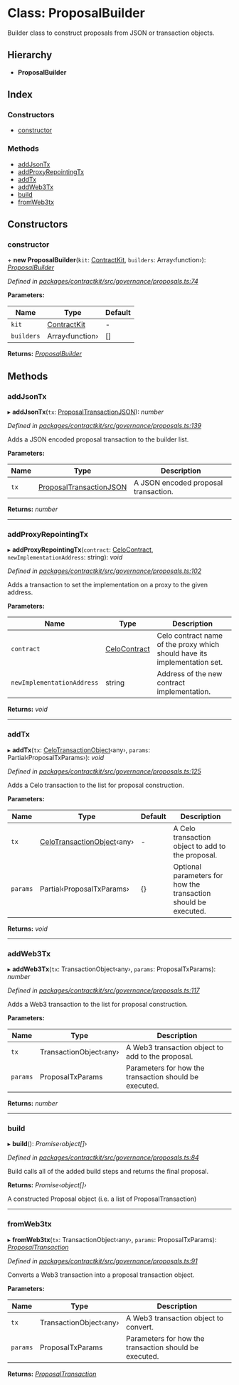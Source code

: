 # Class: ProposalBuilder

Builder class to construct proposals from JSON or transaction objects.

## Hierarchy

* **ProposalBuilder**

## Index

### Constructors

* [constructor](_governance_proposals_.proposalbuilder.md#constructor)

### Methods

* [addJsonTx](_governance_proposals_.proposalbuilder.md#addjsontx)
* [addProxyRepointingTx](_governance_proposals_.proposalbuilder.md#addproxyrepointingtx)
* [addTx](_governance_proposals_.proposalbuilder.md#addtx)
* [addWeb3Tx](_governance_proposals_.proposalbuilder.md#addweb3tx)
* [build](_governance_proposals_.proposalbuilder.md#build)
* [fromWeb3tx](_governance_proposals_.proposalbuilder.md#fromweb3tx)

## Constructors

###  constructor

\+ **new ProposalBuilder**(`kit`: [ContractKit](_kit_.contractkit.md), `builders`: Array‹function›): *[ProposalBuilder](_governance_proposals_.proposalbuilder.md)*

*Defined in [packages/contractkit/src/governance/proposals.ts:74](https://github.com/celo-org/celo-monorepo/blob/master/packages/contractkit/src/governance/proposals.ts#L74)*

**Parameters:**

Name | Type | Default |
------ | ------ | ------ |
`kit` | [ContractKit](_kit_.contractkit.md) | - |
`builders` | Array‹function› | [] |

**Returns:** *[ProposalBuilder](_governance_proposals_.proposalbuilder.md)*

## Methods

###  addJsonTx

▸ **addJsonTx**(`tx`: [ProposalTransactionJSON](../interfaces/_governance_proposals_.proposaltransactionjson.md)): *number*

*Defined in [packages/contractkit/src/governance/proposals.ts:139](https://github.com/celo-org/celo-monorepo/blob/master/packages/contractkit/src/governance/proposals.ts#L139)*

Adds a JSON encoded proposal transaction to the builder list.

**Parameters:**

Name | Type | Description |
------ | ------ | ------ |
`tx` | [ProposalTransactionJSON](../interfaces/_governance_proposals_.proposaltransactionjson.md) | A JSON encoded proposal transaction.  |

**Returns:** *number*

___

###  addProxyRepointingTx

▸ **addProxyRepointingTx**(`contract`: [CeloContract](../enums/_base_.celocontract.md), `newImplementationAddress`: string): *void*

*Defined in [packages/contractkit/src/governance/proposals.ts:102](https://github.com/celo-org/celo-monorepo/blob/master/packages/contractkit/src/governance/proposals.ts#L102)*

Adds a transaction to set the implementation on a proxy to the given address.

**Parameters:**

Name | Type | Description |
------ | ------ | ------ |
`contract` | [CeloContract](../enums/_base_.celocontract.md) | Celo contract name of the proxy which should have its implementation set. |
`newImplementationAddress` | string | Address of the new contract implementation.  |

**Returns:** *void*

___

###  addTx

▸ **addTx**(`tx`: [CeloTransactionObject](_wrappers_basewrapper_.celotransactionobject.md)‹any›, `params`: Partial‹ProposalTxParams›): *void*

*Defined in [packages/contractkit/src/governance/proposals.ts:125](https://github.com/celo-org/celo-monorepo/blob/master/packages/contractkit/src/governance/proposals.ts#L125)*

Adds a Celo transaction to the list for proposal construction.

**Parameters:**

Name | Type | Default | Description |
------ | ------ | ------ | ------ |
`tx` | [CeloTransactionObject](_wrappers_basewrapper_.celotransactionobject.md)‹any› | - | A Celo transaction object to add to the proposal. |
`params` | Partial‹ProposalTxParams› | {} | Optional parameters for how the transaction should be executed.  |

**Returns:** *void*

___

###  addWeb3Tx

▸ **addWeb3Tx**(`tx`: TransactionObject‹any›, `params`: ProposalTxParams): *number*

*Defined in [packages/contractkit/src/governance/proposals.ts:117](https://github.com/celo-org/celo-monorepo/blob/master/packages/contractkit/src/governance/proposals.ts#L117)*

Adds a Web3 transaction to the list for proposal construction.

**Parameters:**

Name | Type | Description |
------ | ------ | ------ |
`tx` | TransactionObject‹any› | A Web3 transaction object to add to the proposal. |
`params` | ProposalTxParams | Parameters for how the transaction should be executed.  |

**Returns:** *number*

___

###  build

▸ **build**(): *Promise‹object[]›*

*Defined in [packages/contractkit/src/governance/proposals.ts:84](https://github.com/celo-org/celo-monorepo/blob/master/packages/contractkit/src/governance/proposals.ts#L84)*

Build calls all of the added build steps and returns the final proposal.

**Returns:** *Promise‹object[]›*

A constructed Proposal object (i.e. a list of ProposalTransaction)

___

###  fromWeb3tx

▸ **fromWeb3tx**(`tx`: TransactionObject‹any›, `params`: ProposalTxParams): *[ProposalTransaction](../modules/_wrappers_governance_.md#proposaltransaction)*

*Defined in [packages/contractkit/src/governance/proposals.ts:91](https://github.com/celo-org/celo-monorepo/blob/master/packages/contractkit/src/governance/proposals.ts#L91)*

Converts a Web3 transaction into a proposal transaction object.

**Parameters:**

Name | Type | Description |
------ | ------ | ------ |
`tx` | TransactionObject‹any› | A Web3 transaction object to convert. |
`params` | ProposalTxParams | Parameters for how the transaction should be executed.  |

**Returns:** *[ProposalTransaction](../modules/_wrappers_governance_.md#proposaltransaction)*
